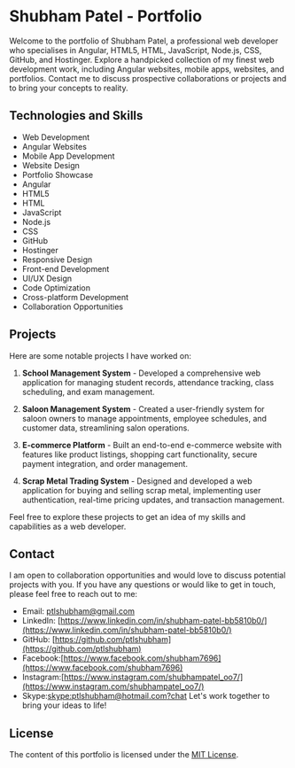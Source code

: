 # Shubham Patel - Portfolio

Welcome to the portfolio of Shubham Patel, a professional web developer who specialises in Angular, HTML5, HTML, JavaScript, Node.js, CSS, GitHub, and Hostinger. Explore a handpicked collection of my finest web development work, including Angular websites, mobile apps, websites, and portfolios. Contact me to discuss prospective collaborations or projects and to bring your concepts to reality.

## Technologies and Skills

- Web Development
- Angular Websites
- Mobile App Development
- Website Design
- Portfolio Showcase
- Angular
- HTML5
- HTML
- JavaScript
- Node.js
- CSS
- GitHub
- Hostinger
- Responsive Design
- Front-end Development
- UI/UX Design
- Code Optimization
- Cross-platform Development
- Collaboration Opportunities

## Projects

Here are some notable projects I have worked on:

1. **School Management System** - Developed a comprehensive web application for managing student records, attendance tracking, class scheduling, and exam management.

2. **Saloon Management System** - Created a user-friendly system for saloon owners to manage appointments, employee schedules, and customer data, streamlining salon operations.

3. **E-commerce Platform** - Built an end-to-end e-commerce website with features like product listings, shopping cart functionality, secure payment integration, and order management.

4. **Scrap Metal Trading System** - Designed and developed a web application for buying and selling scrap metal, implementing user authentication, real-time pricing updates, and transaction management.

Feel free to explore these projects to get an idea of my skills and capabilities as a web developer.

## Contact

I am open to collaboration opportunities and would love to discuss potential projects with you. If you have any questions or would like to get in touch, please feel free to reach out to me:

- Email: [ptlshubham@gmail.com](mailto:ptlshubham@gmail.com)
- LinkedIn: [https://www.linkedin.com/in/shubham-patel-bb5810b0/](https://www.linkedin.com/in/shubham-patel-bb5810b0/)
- GitHub: [https://github.com/ptlshubham](https://github.com/ptlshubham)
- Facebook:[https://www.facebook.com/shubham7696](https://www.facebook.com/shubham7696)
- Instagram:[https://www.instagram.com/shubhampatel_oo7/](https://www.instagram.com/shubhampatel_oo7/)
- Skype:[skype:ptlshubham@hotmail.com?chat](skype:ptlshubham@hotmail.com?chat)
Let's work together to bring your ideas to life!

## License

The content of this portfolio is licensed under the [MIT License](https://opensource.org/licenses/MIT).